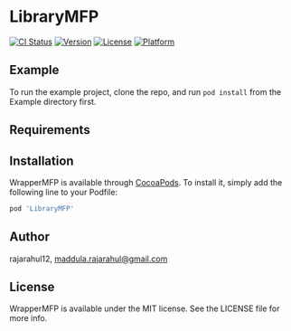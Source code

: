 # LibraryMFP

[![CI Status](https://img.shields.io/travis/rajarahul12/LibraryMFP.svg?style=flat)](https://travis-ci.org/rajarahul12/LibraryMFP)
[![Version](https://img.shields.io/cocoapods/v/LibraryMFP.svg?style=flat)](https://cocoapods.org/pods/LibraryMFP.svg)
[![License](https://img.shields.io/cocoapods/l/LibraryMFP.svg?style=flat)](https://cocoapods.org/pods/LibraryMFP.svg)
[![Platform](https://img.shields.io/cocoapods/p/LibraryMFP.svg?style=flat)](https://cocoapods.org/pods/LibraryMFP.svg)

## Example

To run the example project, clone the repo, and run `pod install` from the Example directory first.

## Requirements

## Installation

WrapperMFP is available through [CocoaPods](https://cocoapods.org). To install
it, simply add the following line to your Podfile:

```ruby
pod 'LibraryMFP'
```

## Author

rajarahul12, maddula.rajarahul@gmail.com

## License

WrapperMFP is available under the MIT license. See the LICENSE file for more info.
